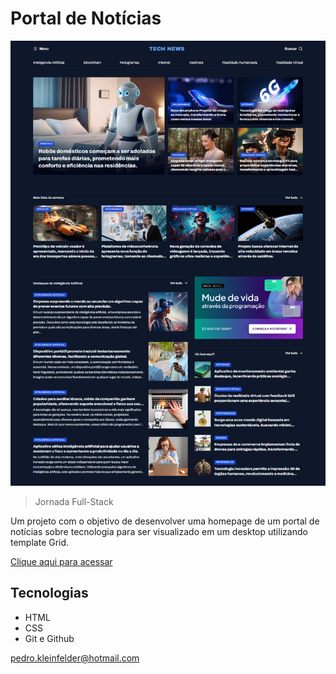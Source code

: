 # Portal de Notícias

![preview](./.github/preview.png)

> Jornada Full-Stack

Um projeto com o objetivo de desenvolver uma homepage de um portal de notícias sobre tecnologia para ser visualizado em um desktop utilizando template Grid.

[Clique aqui para acessar](https://pedro-k.github.io/Local_Turistico/)

## Tecnologias

- HTML
- CSS
- Git e Github

pedro.kleinfelder@hotmail.com